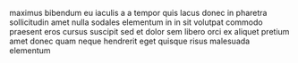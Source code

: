 maximus bibendum eu iaculis a a tempor quis lacus donec in pharetra sollicitudin
amet nulla sodales elementum in in sit volutpat commodo praesent eros cursus
suscipit sed et dolor sem libero orci ex aliquet pretium amet donec quam neque
hendrerit eget quisque risus malesuada elementum